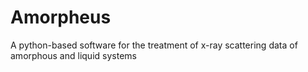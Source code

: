 # Amorpheus
A python-based software for the treatment of x-ray scattering data of amorphous and liquid systems
